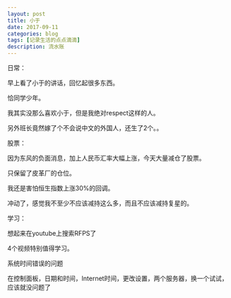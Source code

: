 ```yaml
---
layout: post
title: 小于
date: 2017-09-11
categories: blog
tags: [记录生活的点点滴滴]
description: 流水账
---
```


日常：

早上看了小于的讲话，回忆起很多东西。

恰同学少年。

我其实没那么喜欢小于，但是我绝对respect这样的人。

另外班长竟然嫁了个不会说中文的外国人，还生了2个。。



股票：

因为东风的负面消息，加上人民币汇率大幅上涨，今天大量减仓了股票。

只保留了皮革厂的仓位。

我还是害怕恒生指数上涨30%的回调。

冲动了，感觉我不至少不应该减持这么多，而且不应该减持复星的。


学习：

想起来在youtube上搜索RFPS了

4个视频特别值得学习。

系统时间错误的问题

在控制面板，日期和时间，Internet时间，更改设置，两个服务器，换一个试试，应该就没问题了



 















